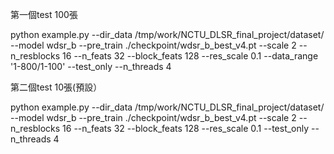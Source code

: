 第一個test 100張

python example.py --dir_data /tmp/work/NCTU_DLSR_final_project/dataset/ --model wdsr_b --pre_train ./checkpoint/wdsr_b_best_v4.pt --scale 2 --n_resblocks 16 --n_feats 32 --block_feats 128 --res_scale 0.1 --data_range '1-800/1-100' --test_only --n_threads 4


第二個test 10張(預設）

python example.py --dir_data /tmp/work/NCTU_DLSR_final_project/dataset/ --model wdsr_b --pre_train ./checkpoint/wdsr_b_best_v4.pt --scale 2 --n_resblocks 16 --n_feats 32 --block_feats 128 --res_scale 0.1 --test_only --n_threads 4
